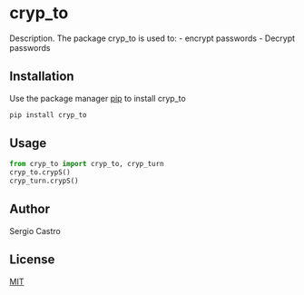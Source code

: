 # cryp_to

Description. 
The package cryp_to is used to:
	- encrypt passwords
	- Decrypt passwords

## Installation

Use the package manager [pip](https://pip.pypa.io/en/stable/) to install cryp_to

```bash
pip install cryp_to
```

## Usage

```python
from cryp_to import cryp_to, cryp_turn
cryp_to.crypS()
cryp_turn.crypS()
```

## Author
Sergio Castro

## License
[MIT](https://choosealicense.com/licenses/mit/)